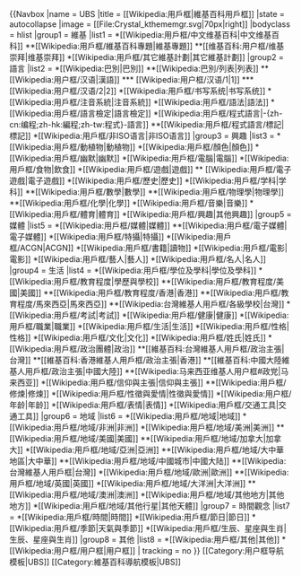 {{Navbox
|name      = UBS
|title     = [[Wikipedia:用戶框|維基百科用戶框]]
|state     = autocollapse
|image     = [[File:Crystal_kthememgr.svg|70px|right]]
|bodyclass = hlist
|group1 = 維基
|list1  = 
*[[Wikipedia:用戶框/中文维基百科|中文维基百科]]
**[[Wikipedia:用戶框/維基百科專題|維基專題]]
**[[维基百科:用户框/维基崇拜|维基崇拜]]
*[[Wikipedia:用戶框/其它維基計劃|其它維基計劃]] 
|group2 = 語言
|list2  = 
*[[Wikipedia:巴別|巴別]]
**[[Wikipedia:巴別/列表|列表]]
**[[Wikipedia:用户框/汉语|漢語]]
*** [[Wikipedia:用户框/汉语/1|1]]
*** [[Wikipedia:用户框/汉语/2|2]]
*[[Wikipedia:用戶框/书写系统|书写系统]]
*[[Wikipedia:用戶框/注音系統|注音系統]]
*[[Wikipedia:用戶框/語法|語法]]
*[[Wikipedia:用戶框/語言檢定|語言檢定]]
*[[Wikipedia:用戶框/程式語言|-{zh-cn:编程;zh-hk:編程;zh-tw:程式}-語言]]
**[[Wikipedia:用戶框/程式語言/標記|標記]]
*[[Wikipedia:用戶框/非ISO语言|非ISO语言]]
|group3 = 興趣
|list3  = 
*[[Wikipedia:用戶框/動植物|動植物]]
*[[Wikipedia:用戶框/顏色|顏色]]
*[[Wikipedia:用戶框/幽默|幽默]]
*[[Wikipedia:用戶框/電腦|電腦]]
*[[Wikipedia:用戶框/食物|飲食]]
*[[Wikipedia:用戶框/遊戲|遊戲]]
** [[Wikipedia:用戶框/電子遊戲|電子遊戲]]
*[[Wikipedia:用戶框/歷史|歷史]]
*[[Wikipedia:用戶框/学科|学科]]
**[[Wikipedia:用戶框/數學|數學]]
**[[Wikipedia:用戶框/物理學|物理學]]
**[[Wikipedia:用戶框/化學|化學]]
*[[Wikipedia:用戶框/音樂|音樂]]
*[[Wikipedia:用戶框/體育|體育]]
*[[Wikipedia:用戶框/興趣|其他興趣]]
|group5 = 媒體
|list5  = 
*[[Wikipedia:用戶框/媒體|媒體]]
**[[Wikipedia:用戶框/電子媒體|電子媒體]]
*[[Wikipedia:用戶框/特攝|特攝]]
*[[Wikipedia:用戶框/ACGN|ACGN]]
*[[Wikipedia:用戶框/書籍|讀物]]
*[[Wikipedia:用戶框/電影|電影]]
*[[Wikipedia:用戶框/藝人|藝人]]
*[[Wikipedia:用戶框/名人|名人]]
|group4 = 生活
|list4  = 
*[[Wikipedia:用戶框/學位及學科|學位及學科]]
*[[Wikipedia:用戶框/教育程度|學歷與學校]]
**[[Wikipedia:用戶框/教育程度/美國|美國]]
**[[Wikipedia:用戶框/教育程度/香港|香港]]
**[[Wikipedia:用戶框/教育程度/馬來西亞|馬來西亞]]
**[[Wikipedia:台灣維基人用戶框/各級學校|台灣]]
*[[Wikipedia:用戶框/考試|考試]]
*[[Wikipedia:用戶框/健康|健康]]
*[[Wikipedia:用戶框/職業|職業]]
*[[Wikipedia:用戶框/生活|生活]]
*[[Wikipedia:用戶框/性格|性格]]
*[[Wikipedia:用戶框/文化|文化]]
*[[Wikipedia:用戶框/姓氏|姓氏]]
*[[Wikipedia:用戶框/政治團體|政治]]
**[[維基百科:台灣維基人用戶框/政治主張|台灣]]
**[[維基百科:香港維基人用戶框/政治主張|香港]]
**[[維基百科:中國大陸維基人用戶框/政治主張|中國大陸]]
**[[Wikipedia:马来西亚维基人用户框#政党|马来西亚]]
*[[Wikipedia:用戶框/信仰與主張|信仰與主張]]
**[[Wikipedia:用戶框/修煉|修煉]]
*[[Wikipedia:用戶框/性徵與愛情|性徵與愛情]]
*[[Wikipedia:用户框/年龄|年龄]]
*[[Wikipedia:用戶框/表情|表情]]
*[[Wikipedia:用戶框/交通工具|交通工具]]
|group6 = 地域
|list6  = 
*[[Wikipedia:用戶框/地域|地域]]
*[[Wikipedia:用戶框/地域/非洲|非洲]]
*[[Wikipedia:用戶框/地域/美洲|美洲]]
**[[Wikipedia:用戶框/地域/美國|美國]]
**[[Wikipedia:用戶框/地域/加拿大|加拿大]]
*[[Wikipedia:用戶框/地域/亞洲|亞洲]]
**[[Wikipedia:用戶框/地域/大中華地區|大中華]]
**[[Wikipedia:用戶框/地域/中國城市|中國大陆]]
**[[Wikipedia:台灣維基人用戶框|台灣]]
*[[Wikipedia:用戶框/地域/歐洲|歐洲]]
**[[Wikipedia:用戶框/地域/英國|英國]]
*[[Wikipedia:用戶框/地域/大洋洲|大洋洲]]
**[[Wikipedia:用戶框/地域/澳洲|澳洲]]
*[[Wikipedia:用戶框/地域/其他地方|其他地方]]
*[[Wikipedia:用戶框/地域/其他行星|其他天體]]
|group7 = 時間觀念
|list7  = 
*[[Wikipedia:用戶框/時間|時間]]
*[[Wikipedia:用戶框/節日|節日]]
*[[Wikipedia:用戶框/季節|天氣與季節]]
*[[Wikipedia:用戶框/生辰、星座與生肖|生辰、星座與生肖]]
|group8 = 其他
|list8  = 
*[[Wikipedia:用戶框/其他|其他]]
*[[Wikipedia:用户框/用户框|用户框]]
| tracking = <includeonly>no</includeonly>
}}<noinclude>
[[Category:用户框导航模板|UBS]]
[[Category:維基百科導航模板|UBS]]
</noinclude>